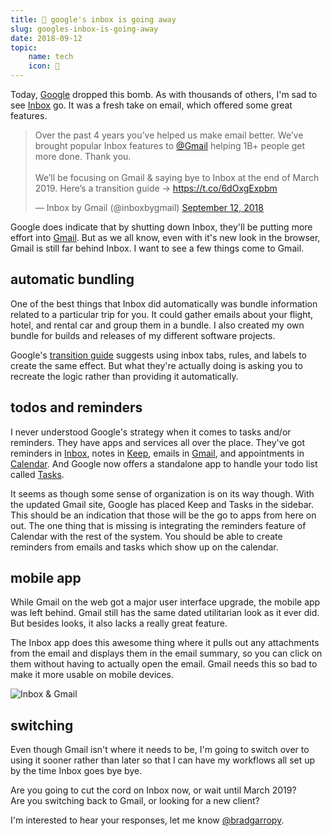 ```yaml
---
title: 📧 google's inbox is going away
slug: googles-inbox-is-going-away
date: 2018-09-12
topic:
    name: tech
    icon: 🔌
---
```


Today, [Google][1] dropped this bomb. As with thousands of others, I'm sad to see [Inbox][2] go. It was a fresh take on email, which offered some great features.

<blockquote class="twitter-tweet tw-align-center" data-lang="en"><p lang="en" dir="ltr">Over the past 4 years you’ve helped us make email better. We’ve brought popular Inbox features to <a href="https://twitter.com/gmail?ref_src=twsrc%5Etfw">@Gmail</a> helping 1B+ people get more done. Thank you.<br><br>We’ll be focusing on Gmail &amp; saying bye to Inbox at the end of March 2019. Here’s a transition guide → <a href="https://t.co/6dOxgExpbm">https://t.co/6dOxgExpbm</a></p>&mdash; Inbox by Gmail (@inboxbygmail) <a href="https://twitter.com/inboxbygmail/status/1039952354450309121?ref_src=twsrc%5Etfw">September 12, 2018</a></blockquote>

Google does indicate that by shutting down Inbox, they'll be putting more effort into [Gmail][3]. But as we all know, even with it's new look in the browser, Gmail is still far behind Inbox. I want to see a few things come to Gmail.

## automatic bundling

One of the best things that Inbox did automatically was bundle information related to a particular trip for you. It could gather emails about your flight, hotel, and rental car and group them in a bundle. I also created my own bundle for builds and releases of my different software projects.

Google's [transition guide][4] suggests using inbox tabs, rules, and labels to create the same effect. But what they're actually doing is asking you to recreate the logic rather than providing it automatically.

## todos and reminders

I never understood Google's strategy when it comes to tasks and/or reminders. They have apps and services all over the place. They've got reminders in [Inbox][2], notes in [Keep][5], emails in [Gmail][3], and appointments in [Calendar][6]. And Google now offers a standalone app to handle your todo list called [Tasks][7].

It seems as though some sense of organization is on its way though. With the updated Gmail site, Google has placed Keep and Tasks in the sidebar. This should be an indication that those will be the go to apps from here on out. The one thing that is missing is integrating the reminders feature of Calendar with the rest of the system. You should be able to create reminders from emails and tasks which show up on the calendar.

## mobile app

While Gmail on the web got a major user interface upgrade, the mobile app was left behind. Gmail still has the same dated utilitarian look as it ever did. But besides looks, it also lacks a really great feature.

The Inbox app does this awesome thing where it pulls out any attachments from the email and displays them in the email summary, so you can click on them without having to actually open the email. Gmail needs this so bad to make it more usable on mobile devices.

![Inbox & Gmail][8]

## switching

Even though Gmail isn't where it needs to be, I'm going to switch over to using it sooner rather than later so that I can have my workflows all set up by the time Inbox goes bye bye.

Are you going to cut the cord on Inbox now, or wait until March 2019?  
Are you switching back to Gmail, or looking for a new client?

I'm interested to hear your responses, let me know [@bradgarropy][9].

[1]: https://www.google.com/about/products/
[2]: https://inbox.google.com/
[3]: https://gmail.com/
[4]: https://support.google.com/inbox/answer/9117840
[5]: http://keep.google.com/
[6]: https://calendar.google.com
[7]: https://play.google.com/store/apps/details?id=com.google.android.apps.tasks
[8]: https://res.cloudinary.com/bradgarropy/image/upload/q_auto,f_auto/bradgarropy/inbox-gmail.png
[9]: https://twitter.com/bradgarropy
